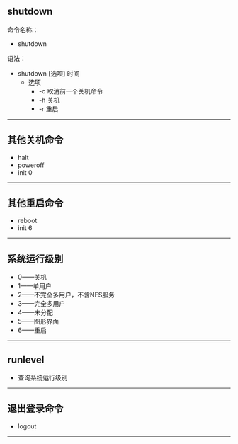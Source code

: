 ## shutdown
命令名称：
* shutdown

语法：
* shutdown [选项] 时间
    * 选项
        * -c 取消前一个关机命令
        * -h 关机
        * -r 重启
----
## 其他关机命令
* halt
* poweroff
* init 0

----
## 其他重启命令
* reboot
* init 6
----
## 系统运行级别
* 0——关机
* 1——单用户
* 2——不完全多用户，不含NFS服务
* 3——完全多用户
* 4——未分配
* 5——图形界面
* 6——重启
----
## runlevel
* 查询系统运行级别
----
## 退出登录命令
* logout
----